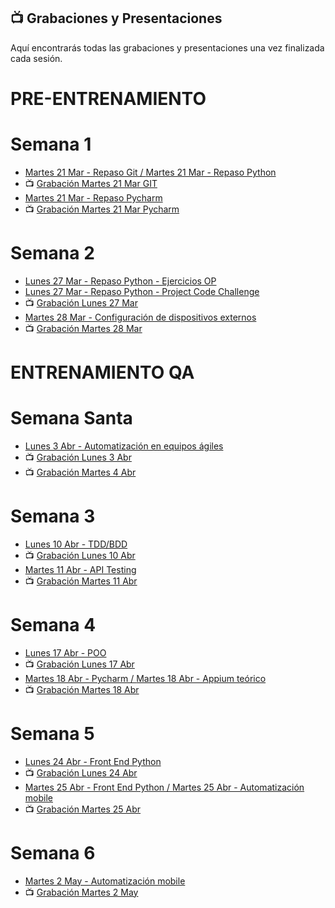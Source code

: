 ## 📺 Grabaciones y Presentaciones
Aquí encontrarás todas las grabaciones y presentaciones una vez finalizada cada sesión.

# PRE-ENTRENAMIENTO
# Semana 1
- [Martes 21 Mar - Repaso Git / ](https://drive.google.com/file/d/1LFfFCUCwrpAxaOd_zwrA-drxBfKSmoRR/view?usp=sharing)
[Martes 21 Mar - Repaso Python](https://drive.google.com/file/d/1uJfcz-2SN_VtICfiBf5HClRRbJaGo8L3/view?usp=sharing)
- 📺 [Grabación Martes 21 Mar GIT](https://drive.google.com/file/d/1ayUroCHIQnTmAyoHwmvlYUiVEPLJyqKY/view?usp=share_link)
- [Martes 21 Mar - Repaso Pycharm ](https://drive.google.com/file/d/1GSnFgpJZrkxG4dtBWCKZdkvesEIbcRGl/view?usp=sharing)
- 📺 [Grabación Martes 21 Mar Pycharm](https://drive.google.com/file/d/1wnJqUf6OSkAVk8OuzdRFwWrDeDCG0Qs0/view?usp=sharing)

# Semana 2
- [Lunes 27 Mar - Repaso Python - Ejercicios OP](https://drive.google.com/file/d/1MebTeCJrlOcZJy-PU0hk80QRvnwJ2705/view?usp=sharing) 
- [Lunes 27 Mar - Repaso Python - Project Code Challenge](https://drive.google.com/file/d/1MDn69hKvkGYwEVoyZkNIfUcj5Y13V0lr/view?usp=sharing) 
- 📺 [Grabación Lunes 27 Mar](https://drive.google.com/file/d/1iVptn_nd20_5EyzsV6Tg9iZR3HnWRDBo/view?usp=sharing)
- [Martes 28 Mar - Configuración de dispositivos externos]()
- 📺 [Grabación Martes 28 Mar](https://drive.google.com/file/d/1a8Yanmq3EK71Kh0jBHc46lAIFAk8O4pt/view?usp=sharing)

# ENTRENAMIENTO QA
# Semana Santa 
- [Lunes 3 Abr - Automatización en equipos ágiles](https://drive.google.com/file/d/1lZEO_u9M_ctLzMKkED32M3FFttN8YoUL/view?usp=sharing)
- 📺 [Grabación Lunes 3 Abr](https://drive.google.com/file/d/1QGVCspm5uWsQEuj9iu_PDP1w7K1PZERM/view?usp=sharing)
- 📺 [Grabación Martes 4 Abr](https://drive.google.com/file/d/1SUX3qNccSAHcioFaw1r3bMfXpAMOZXbu/view?usp=sharing)

# Semana 3
- [Lunes 10 Abr - TDD/BDD](https://drive.google.com/file/d/129F9hUAJ_n21pv4FCKNOGzf9sJ0xG_Q3/view?usp=sharing)
- 📺 [Grabación Lunes 10 Abr](https://drive.google.com/file/d/12JOUnkYVpYK5leEX3XKaczsNoIX0ZFeM/view?usp=sharing)
- [Martes 11 Abr - API Testing](https://drive.google.com/file/d/1OjNNXBmvWcuXMU3zw26_rVxhG5OlnWLT/view?usp=sharing)
- 📺 [Grabación Martes 11 Abr]()

# Semana 4
- [Lunes 17 Abr - POO]()
- 📺 [Grabación Lunes 17 Abr]()
- [Martes 18 Abr - Pycharm / ]()
[Martes 18 Abr - Appium teórico]()
- 📺 [Grabación Martes 18 Abr]()

# Semana 5
- [Lunes 24 Abr - Front End Python ]()
- 📺 [Grabación Lunes 24 Abr]()
- [Martes 25 Abr - Front End Python / ]()
[Martes 25 Abr - Automatización mobile]()
- 📺 [Grabación Martes 25 Abr]()

# Semana 6
- [Martes 2 May - Automatización mobile]()
- 📺 [Grabación Martes 2 May]()
